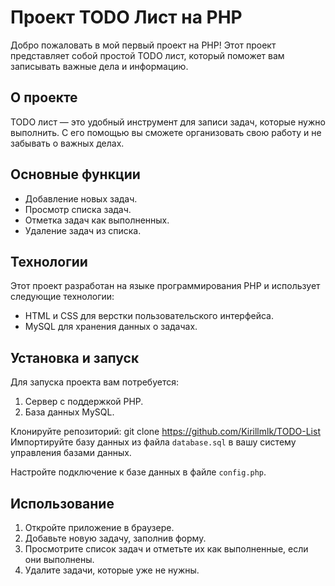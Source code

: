 # Проект TODO Лист на PHP

Добро пожаловать в мой первый проект на PHP! Этот проект представляет собой простой TODO лист, который поможет вам записывать важные дела и информацию.

## О проекте

TODO лист — это удобный инструмент для записи задач, которые нужно выполнить. С его помощью вы сможете организовать свою работу и не забывать о важных делах.

## Основные функции

- Добавление новых задач.
- Просмотр списка задач.
- Отметка задач как выполненных.
- Удаление задач из списка.

## Технологии

Этот проект разработан на языке программирования PHP и использует следующие технологии:

- HTML и CSS для верстки пользовательского интерфейса.
- MySQL для хранения данных о задачах.

## Установка и запуск

Для запуска проекта вам потребуется:

1. Сервер с поддержкой PHP.
2. База данных MySQL.

Клонируйте репозиторий:
git clone https://github.com/Kirillmlk/TODO-List
Импортируйте базу данных из файла `database.sql` в вашу систему управления базами данных.

Настройте подключение к базе данных в файле `config.php`.

## Использование

1. Откройте приложение в браузере.
2. Добавьте новую задачу, заполнив форму.
3. Просмотрите список задач и отметьте их как выполненные, если они выполнены.
4. Удалите задачи, которые уже не нужны.